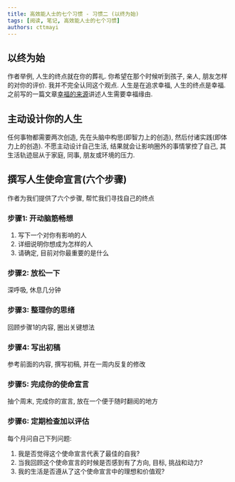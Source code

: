 ```yaml
---
title: 高效能人士的七个习惯 - 习惯二 (以终为始)
tags: [阅读, 笔记, 高效能人士的七个习惯]
authors: cttmayi
---
```


## 以终为始
作者举例, 人生的终点就在你的葬礼. 你希望在那个时候听到孩子, 亲人, 朋友怎样的对你的评价. 我并不完全认同这个观点. 人生是在追求幸福, 人生的终点是幸福. 之前写的一篇文章[幸福的来源](http://www.gcsjj.cn/articles/2019/05/30/1559228173888.html)讲述人生需要幸福缘由.

## 主动设计你的人生
任何事物都需要两次创造, 先在头脑中构思(即智力上的创造), 然后付诸实践(即体力上的创造). 不愿主动设计自己生活, 结果就会让影响圈外的事情掌控了自己, 其生活轨迹屈从于家庭, 同事, 朋友或环境的压力. 

## 撰写人生使命宣言(六个步骤)
作者为我们提供了六个步骤, 帮忙我们寻找自己的终点

### 步骤1: 开动脑筋畅想
1. 写下一个对你有影响的人
1. 详细说明你想成为怎样的人
1. 请确定, 目前对你最重要的是什么
### 步骤2: 放松一下
深呼吸, 休息几分钟
### 步骤3: 整理你的思绪
回顾步骤1的内容, 圈出关键想法
### 步骤4: 写出初稿
参考前面的内容, 撰写初稿, 并在一周内反复的修改
### 步骤5: 完成你的使命宣言
抽个周末, 完成你的宣言, 放在一个便于随时翻阅的地方
### 步骤6: 定期检查加以评估
每个月问自己下列问题:
1. 我是否觉得这个使命宣言代表了最佳的自我?
1. 当我回顾这个使命宣言的时候是否感到有了方向, 目标, 挑战和动力?
1. 我的生活是否遵从了这个使命宣言中的理想和价值观?
